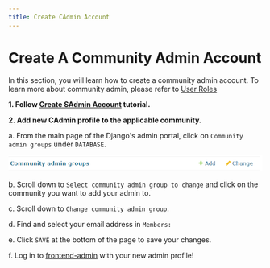 ```yaml
---
title: Create CAdmin Account
---
```


# Create A Community Admin Account

In this section, you will learn how to create a community admin account. To learn more about community admin, please refer to [User Roles](/docs/knowledge/user-roles)

**1. Follow [Create SAdmin Account](/docs/guides/create-super-admin.md) tutorial.**

**2. Add new CAdmin profile to the applicable community.**

a. From the main page of the Django's admin portal, click on `Community admin groups` under `DATABASE`.

![click admin groups](../../static/img/click-admin-groups.png)

b. Scroll down to `Select community admin group to change` and click on the community you want to add your admin to.

c. Scroll down to `Change community admin group`.

d. Find and select your email address in `Members:`

e. Click `SAVE` at the bottom of the page to save your changes.

f. Log in to [frontend-admin](/docs/installation/frontend-admin) with your new admin profile!